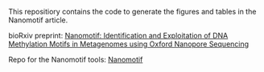 This repositiory contains the code to generate the figures and tables in the Nanomotif article.

bioRxiv preprint: [Nanomotif: Identification and Exploitation of DNA Methylation Motifs in Metagenomes using Oxford Nanopore Sequencing](https://www.biorxiv.org/content/10.1101/2024.04.29.591623v1)

Repo for the Nanomotif tools: [Nanomotif](https://github.com/MicrobialDarkMatter/nanomotif)

